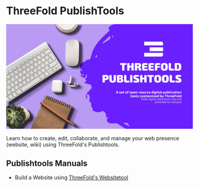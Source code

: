 # ThreeFold PublishTools

![image](img/publishtools.jpeg)

Learn how to create, edit, collaborate, and manage your web presence (website, wiki) using ThreeFold's Publishtools.

## Publishtools Manuals

- Build a Website using [ThreeFold's Websitetool](website)